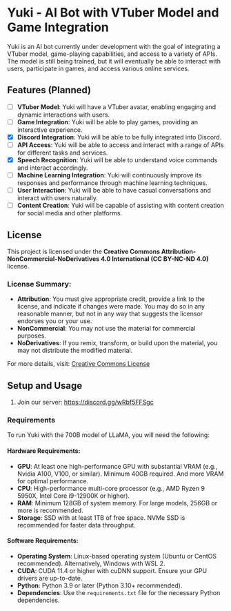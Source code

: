 # Yuki - AI Bot with VTuber Model and Game Integration

Yuki is an AI bot currently under development with the goal of integrating a VTuber model, game-playing capabilities, and access to a variety of APIs. The model is still being trained, but it will eventually be able to interact with users, participate in games, and access various online services.

## Features (Planned)

- [ ] **VTuber Model**: Yuki will have a VTuber avatar, enabling engaging and dynamic interactions with users.
- [ ] **Game Integration**: Yuki will be able to play games, providing an interactive experience.
- [x] **Discord Integration**: Yuki will be able to be fully integrated into Discord.
- [ ] **API Access**: Yuki will be able to access and interact with a range of APIs for different tasks and services.
- [x] **Speech Recognition**: Yuki will be able to understand voice commands and interact accordingly.
- [ ] **Machine Learning Integration**: Yuki will continuously improve its responses and performance through machine learning techniques.
- [ ] **User Interaction**: Yuki will be able to have casual conversations and interact with users naturally.
- [ ] **Content Creation**: Yuki will be capable of assisting with content creation for social media and other platforms.

## License

This project is licensed under the **Creative Commons Attribution-NonCommercial-NoDerivatives 4.0 International (CC BY-NC-ND 4.0)** license. 

### License Summary:

- **Attribution**: You must give appropriate credit, provide a link to the license, and indicate if changes were made. You may do so in any reasonable manner, but not in any way that suggests the licensor endorses you or your use.
- **NonCommercial**: You may not use the material for commercial purposes.
- **NoDerivatives**: If you remix, transform, or build upon the material, you may not distribute the modified material.

For more details, visit: [Creative Commons License](https://creativecommons.org/licenses/by-nc-nd/4.0/)

## Setup and Usage

1. Join our server: https://discord.gg/wRbf5FFSgc

### Requirements

To run Yuki with the 700B model of LLaMA, you will need the following:

#### Hardware Requirements:
- **GPU**: At least one high-performance GPU with substantial VRAM (e.g., Nvidia A100, V100, or similar). Minimum 40GB required. And more VRAM for optimal performance.
- **CPU**: High-performance multi-core processor (e.g., AMD Ryzen 9 5950X, Intel Core i9-12900K or higher).
- **RAM**: Minimum 128GB of system memory. For large models, 256GB or more is recommended.
- **Storage**: SSD with at least 1TB of free space. NVMe SSD is recommended for faster data throughput.

#### Software Requirements:
- **Operating System**: Linux-based operating system (Ubuntu or CentOS recommended). Alternatively, Windows with WSL 2.
- **CUDA**: CUDA 11.4 or higher with cuDNN support. Ensure your GPU drivers are up-to-date.
- **Python**: Python 3.9 or later (Python 3.10+ recommended).
- **Dependencies**: Use the `requirements.txt` file for the necessary Python dependencies.
